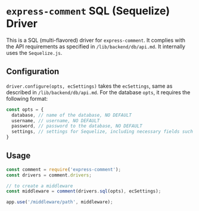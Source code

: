# `express-comment` SQL (Sequelize) Driver
This is a SQL (multi-flavored) driver for `express-comment`. It complies with the API requirements as specified in `/lib/backend/db/api.md`. It internally uses the `Sequelize.js`.

## Configuration
`driver.configure(opts, ecSettings)` takes the `ecSettings`, same as described in `/lib/backend/db/api.md`. For the database `opts`, it requires the following format:
```javascript
const opts = {
  database, // name of the database, NO DEFAULT
  username, // username, NO DEFAULT
  password, // password to the database, NO DEFAULT
  settings, // settings for Sequelize, including necessary fields such as 'dialect'. See [http://docs.sequelizejs.com/manual/] for detailed configuration settings (as used in MongoClient.connect(url, settings))
}
```

## Usage
```javascript
const comment = require('express-comment');
const drivers = comment.drivers;

// to create a middleware
const middleware = comment(drivers.sql(opts), ecSettings);

app.use('/middleware/path', middleware);
```